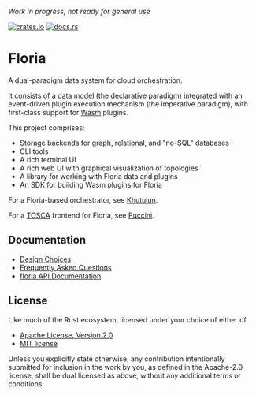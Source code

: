 *Work in progress, not ready for general use*

[![crates.io](https://img.shields.io/crates/v/floria?color=%23227700)](https://crates.io/crates/floria)
[![docs.rs](https://img.shields.io/badge/docs.rs-latest?color=grey)](https://docs.rs/floria/latest/floria/)

Floria
======

A dual-paradigm data system for cloud orchestration.

It consists of a data model (the declarative paradigm) integrated with an event-driven plugin execution mechanism (the imperative paradigm), with first-class support for [Wasm](https://webassembly.org) plugins.

This project comprises:

* Storage backends for graph, relational, and "no-SQL" databases
* CLI tools
* A rich terminal UI
* A rich web UI with graphical visualization of topologies
* A library for working with Floria data and plugins
* An SDK for building Wasm plugins for Floria

For a Floria-based orchestrator, see [Khutulun](https://khutulun.org).

For a [TOSCA](https://docs.oasis-open.org/tosca/TOSCA/v2.0/TOSCA-v2.0.html) frontend for Floria, see [Puccini](https://puccini.cloud).

Documentation
-------------

* [Design Choices](https://floria.khutulun.org/documentation/design)
* [Frequently Asked Questions](https://floria.khutulun.org/documentation/faq)
* [floria API Documentation](https://docs.rs/floria/latest/floria/)

License
-------

Like much of the Rust ecosystem, licensed under your choice of either of

* [Apache License, Version 2.0](https://github.com/tliron/floria/blob/main/LICENSE-APACHE)
* [MIT license](https://github.com/tliron/floria/blob/main/LICENSE-MIT)

Unless you explicitly state otherwise, any contribution intentionally submitted for inclusion in the work by you, as defined in the Apache-2.0 license, shall be dual licensed as above, without any additional terms or conditions.
